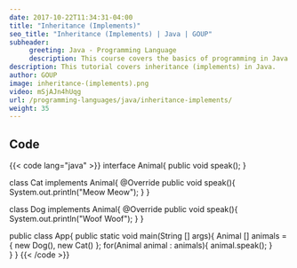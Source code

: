 ```yaml
---
date: 2017-10-22T11:34:31-04:00
title: "Inheritance (Implements)"
seo_title: "Inheritance (Implements) | Java | GOUP"
subheader:
     greeting: Java - Programming Language
     description: This course covers the basics of programming in Java. Work your way through the videos/articles and I'll teach you everything you need to know to start your programming journey!
description: This tutorial covers inheritance (implements) in Java.
author: GOUP
image: inheritance-(implements).png
video: mSjAJn4hUqg
url: /programming-languages/java/inheritance-implements/
weight: 35
---
```


## Code

{{< code lang="java" >}}
interface Animal{
     public void speak();
}

class Cat implements Animal{
     @Override
     public void speak(){
          System.out.println("Meow Meow");
     }
}

class Dog implements Animal{
     @Override
     public void speak(){
          System.out.println("Woof Woof");
     }
}

public class App{
     public static void main(String [] args){
          Animal [] animals = {
               new Dog(),
               new Cat()
          };
          for(Animal animal : animals){
               animal.speak();
          }     
     }
}
{{< /code >}}